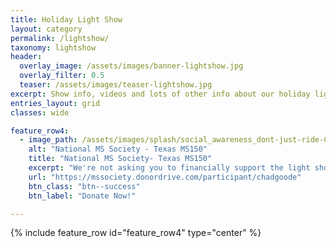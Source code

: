 ```yaml
---
title: Holiday Light Show
layout: category
permalink: /lightshow/
taxonomy: lightshow
header:
  overlay_image: /assets/images/banner-lightshow.jpg
  overlay_filter: 0.5
  teaser: /assets/images/teaser-lightshow.jpg
excerpt: Show info, videos and lots of other info about our holiday light show.
entries_layout: grid
classes: wide

feature_row4:
  - image_path: /assets/images/splash/social_awareness_dont-just-ride-C.jpg
    alt: "National MS Society - Texas MS150"
    title: "National MS Society- Texas MS150"
    excerpt: "We're not asking you to financially support the light show. But if you enjoy it and would like to show your appreciation, please consider helping us reach our fundraising goal by donating to the National MS Society to support their efforts to help those affected by multiple sclerosis."
    url: "https://mssociety.donordrive.com/participant/chadgoode"
    btn_class: "btn--success"
    btn_label: "Donate Now!"

---
```


{% include feature_row id="feature_row4" type="center" %}